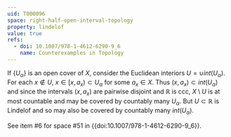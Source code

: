 ```yaml
---
uid: T000096
space: right-half-open-interval-topology
property: lindelof
value: true
refs:
  - doi: 10.1007/978-1-4612-6290-9_6
    name: Counterexamples in Topology
---
```

If $\{U_\alpha\}$ is an open cover of $X$, consider the Euclidean interiors $U = \cup int(U_\alpha)$. For each $x \notin U$, $x \in [x,a_x) \subset U_\alpha$ for some $a_x \in X$. Thus $(x,a_x) \subset int(U_\alpha)$ and since the intervals $(x,a_x)$ are pairwise disjoint and $\mathbb{R}$ is ccc, $X \setminus U$ is at most countable and may be covered by countably many $U_\alpha$. But $U \subset \mathbb{R}$ is Lindelof and so may also be covered by countably many $int(U_\alpha)$.

See item #6 for space #51 in {{doi:10.1007/978-1-4612-6290-9_6}}.
